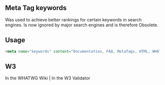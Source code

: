 ## Meta Tag keywords

Was used to achieve better rankings for certain keywords in search engines.
Is now ignored by major search engines and is therefore <span class="badge bg-danger">Obsolete</span>.

## Usage

````html
<meta name="keywords" content="Documentation, FAQ, MetaTags, HTML, WHATWG">
````

## W3

<i class="fas fa-check"></i> In the WHATWG Wiki | <i class="fas fa-check"></i> In the W3 Validator